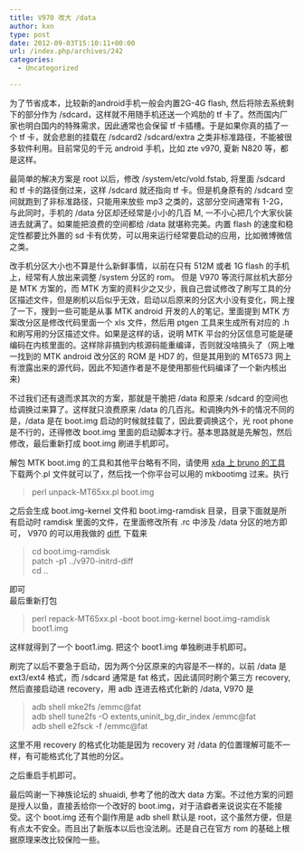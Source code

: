 ```yaml
---
title: V970 改大 /data
author: kxn
type: post
date: 2012-09-03T15:10:11+00:00
url: /index.php/archives/242
categories:
  - Uncategorized

---
```

为了节省成本，比较新的android手机一般会内置2G-4G flash, 然后将除去系统剩下的部分作为 /sdcard，这样就不用随手机还送一个鸡肋的 tf 卡了。然而国内厂家也明白国内的特殊需求，因此通常也会保留 tf 卡插槽。于是如果你真的插了一个 tf 卡，就会悲剧的挂载在 /sdcard2 /sdcard/extra 之类非标准路径，不能被很多软件利用。目前常见的千元 android 手机，比如 zte v970, 夏新 N820 等，都是这样。

最简单的解决方案是 root 以后，修改 /system/etc/vold.fstab, 将里面 /sdcard 和 tf 卡的路径倒过来，这样 /sdcard 就还指向 tf 卡。但是机身原有的 /sdcard 空间就跑到了非标准路径，只能用来放些 mp3 之类的，这部分空间通常有 1-2G，与此同时，手机的 /data 分区却还经常是小小的几百 M, 一不小心把几个大家伙装进去就满了。如果能把浪费的空间都给 /data 就堪称完美。内置 flash 的速度和稳定性都要比外置的 sd 卡有优势，可以用来运行经常要启动的应用，比如微博微信之类。 

改手机分区大小也不算是什么新鲜事情，以前在只有 512M 或者 1G flash 的手机上，经常有人放出来调整 /system 分区的 rom。 但是 V970 等流行屌丝机大部分是 MTK 方案的，而 MTK 方案的资料少之又少，我自己尝试修改了刷写工具的分区描述文件，但是刷机以后似乎无效，启动以后原来的分区大小没有变化，网上搜了一下，搜到一些可能是从事 MTK android 开发的人的笔记，里面提到 MTK 方案改分区是修改代码里面一个 xls 文件，然后用 ptgen 工具来生成所有对应的 .h 和刷写用的分区描述文件。如果是这样的话，说明 MTK 平台的分区信息可能是硬编码在内核里面的。这样除非搞到内核源码能重编译，否则就没啥搞头了（网上唯一找到的 MTK android 改分区的 ROM 是 HD7 的，但是其用到的 MT6573 网上有泄露出来的源代码，因此不知道作者是不是使用那些代码编译了一个新内核出来)

不过我们还有退而求其次的方案，那就是干脆把 /data 和原来 /sdcard 的空间也给调换过来算了。这样就只浪费原来 /data 的几百兆。和调换内外卡的情况不同的是，/data 是在 boot.img 启动的时候就挂载了，因此要调换这个，光 root phone 是不行的，还得修改 boot.img 里面的启动脚本才行。基本思路就是先解包，然后修改，最后重新打成 boot.img 刷进手机即可。

解包 MTK boot.img 的工具和其他平台略有不同，请使用 [xda 上 bruno 的工具][1] 下载两个.pl 文件就可以了，然后找一个你平台可以用的 mkbootimg 过来。执行

> perl unpack-MT65xx.pl boot.img 

之后会生成 boot.img-kernel 文件和 boot.img-ramdisk 目录，目录下面就是所有启动时 ramdisk 里面的文件，在里面修改所有 .rc 中涉及 /data 分区的地方即可， V970 的可以用我做的 [diff][2], 下载来

> cd boot.img-ramdisk  
> patch -p1 ../v970-initrd-diff  
> cd .. 

即可  
最后重新打包

> perl repack-MT65xx.pl -boot boot.img-kernel boot.img-ramdisk boot1.img 

这样就得到了一个 boot1.img. 把这个 boot1.img 单独刷进手机即可。 

刷完了以后不要急于启动，因为两个分区原来的内容是不一样的，以前 /data 是 ext3/ext4 格式，而 /sdcard 通常是 fat 格式，因此请同时刷个第三方 recovery, 然后直接启动进 recovery，用 adb 连进去格式化新的 /data, V970 是

> adb shell mke2fs /emmc@fat  
> adb shell tune2fs -O extents,uninit\_bg,dir\_index /emmc@fat  
> adb shell e2fsck -f /emmc@fat 

这里不用 recovery 的格式化功能是因为 recovery 对 /data 的位置理解可能不一样，有可能格式化了其他的分区。

之后重启手机即可。

最后鸣谢一下神族论坛的 shuaidi, 参考了他的改大 data 方案。不过他方案的问题是授人以鱼，直接丢给你一个改好的 boot.img，对于洁癖者来说说实在不能接受。这个 boot.img 还有个副作用是 adb shell 默认是 root，这个虽然方便，但是有点太不安全。而且出了新版本以后也没法刷。还是自己在官方 rom 的基础上根据原理来改比较保险一些。

 [1]: https://github.com/bgcngm/mtk-tools
 [2]: http://blog.kangkang.org/static/v970-initrd-diff
